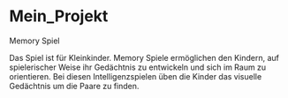 # Mein_Projekt
Memory Spiel

Das  Spiel ist  für Kleinkinder. Memory Spiele ermöglichen den Kindern, 
auf spielerischer Weise ihr Gedächtnis zu entwickeln und sich im Raum zu orientieren.
Bei diesen Intelligenzspielen üben die Kinder das visuelle Gedächtnis um die Paare zu finden. 
